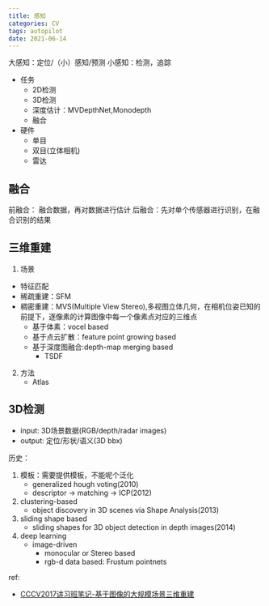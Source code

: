```yaml
---
title: 感知
categories: CV
tags: autopilot
date: 2021-06-14
---
```


大感知：定位/（小）感知/预测
小感知：检测，追踪

- 任务
    - 2D检测
    - 3D检测
    - 深度估计：MVDepthNet,Monodepth
    - 融合
- 硬件
    - 单目
    - 双目(立体相机)
    - 雷达


## 融合

前融合： 融合数据，再对数据进行估计
后融合：先对单个传感器进行识别，在融合识别的结果

## 三维重建

1. 场景
- 特征匹配
- 稀疏重建：SFM
- 稠密重建：MVS(Multiple View Stereo),多视图立体几何，在相机位姿已知的前提下，逐像素的计算图像中每一个像素点对应的三维点
    - 基于体素：vocel based
    - 基于点云扩散：feature point growing based
    - 基于深度图融合:depth-map merging based
        - TSDF
2. 方法
    - Atlas

## 3D检测

- input: 3D场景数据(RGB/depth/radar images)
- output: 定位/形状/语义(3D bbx)

历史：
1. 模板：需要提供模板，不能呢个泛化
    - generalized hough voting(2010)
    - descriptor -> matching -> ICP(2012)
2. clustering-based
    - object discovery in 3D scenes via Shape Analysis(2013)
3. sliding shape based
    - sliding shapes for 3D object detection in depth images(2014)
4. deep learning
    - image-driven
        - monocular or Stereo based
        - rgb-d data based: Frustum pointnets





ref:

- [CCCV2017讲习班笔记-基于图像的大规模场景三维重建](https://www.leiphone.com/category/yanxishe/9dxX6g30dlEoqvPZ.html)

